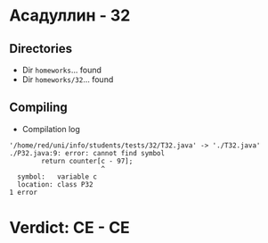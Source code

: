 # Асадуллин - 32
## Directories
- Dir `homeworks`... found
- Dir `homeworks/32`... found
## Compiling
- Compilation log
```
'/home/red/uni/info/students/tests/32/T32.java' -> './T32.java'
./P32.java:9: error: cannot find symbol
		return counter[с - 97];
		               ^
  symbol:   variable с
  location: class P32
1 error

```
# Verdict: **CE** - CE
